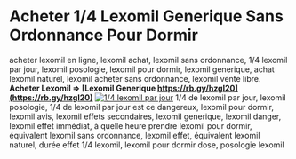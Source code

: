 # Acheter 1/4 Lexomil Generique Sans Ordonnance Pour Dormir
acheter lexomil en ligne, lexomil achat, lexomil sans ordonnance, 1/4 lexomil par jour, lexomil posologie, lexomil pour dormir, lexomil generique, achat lexomil naturel, lexomil acheter sans ordonnance, lexomil vente libre.
**Acheter Lexomil => [Lexomil Generique https://rb.gy/hzgl20](https://rb.gy/hzgl20)**
[![1/4 lexomil par jour](https://startupxplore.com/uploads/ff8080818c524781018c74a05ab434ef-large.png)](https://rb.gy/hzgl20)
1/4 de lexomil par jour, lexomil posologie, 1/4 de lexomil par jour est ce dangereux, lexomil pour dormir, lexomil avis, lexomil effets secondaires, lexomil generique, lexomil danger, lexomil effet immédiat, à quelle heure prendre lexomil pour dormir, équivalent lexomil sans ordonnance, lexomil effet, équivalent lexomil naturel, durée effet 1/4 lexomil, lexomil pour dormir dose, posologie lexomil
